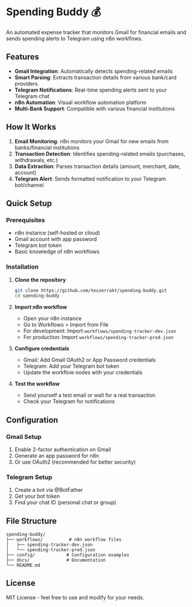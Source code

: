 # Spending Buddy 💰

An automated expense tracker that monitors Gmail for financial emails and sends spending alerts to Telegram using n8n workflows.

## Features

- **Gmail Integration**: Automatically detects spending-related emails
- **Smart Parsing**: Extracts transaction details from various bank/card providers
- **Telegram Notifications**: Real-time spending alerts sent to your Telegram chat
- **n8n Automation**: Visual workflow automation platform
- **Multi-Bank Support**: Compatible with various financial institutions

## How It Works

1. **Email Monitoring**: n8n monitors your Gmail for new emails from banks/financial institutions
2. **Transaction Detection**: Identifies spending-related emails (purchases, withdrawals, etc.)
3. **Data Extraction**: Parses transaction details (amount, merchant, date, account)
4. **Telegram Alert**: Sends formatted notification to your Telegram bot/channel

## Quick Setup

### Prerequisites

- n8n instance (self-hosted or cloud)
- Gmail account with app password
- Telegram bot token
- Basic knowledge of n8n workflows

### Installation

1. **Clone the repository**
   ```bash
   git clone https://github.com/teszerrakt/spending-buddy.git
   cd spending-buddy
   ```

2. **Import n8n workflow**
   - Open your n8n instance
   - Go to Workflows > Import from File
   - For development: Import `workflows/spending-tracker-dev.json`
   - For production: Import `workflows/spending-tracker-prod.json`

3. **Configure credentials**
   - Gmail: Add Gmail OAuth2 or App Password credentials
   - Telegram: Add your Telegram bot token
   - Update the workflow nodes with your credentials

4. **Test the workflow**
   - Send yourself a test email or wait for a real transaction
   - Check your Telegram for notifications

## Configuration

### Gmail Setup

1. Enable 2-factor authentication on Gmail
2. Generate an app password for n8n
3. Or use OAuth2 (recommended for better security)

### Telegram Setup

1. Create a bot via @BotFather
2. Get your bot token
3. Find your chat ID (personal chat or group)

## File Structure

```
spending-buddy/
├── workflows/          # n8n workflow files
│   ├── spending-tracker-dev.json
│   └── spending-tracker-prod.json
├── config/            # Configuration examples
├── docs/              # Documentation
└── README.md
```

## License

MIT License - feel free to use and modify for your needs.